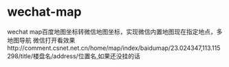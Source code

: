 # wechat-map
wechat map百度地图坐标转微信地图坐标，实现微信内置地图现在指定地点，多地图导航
微信打开看效果http://comment.csnet.net.cn/home/map/index/baidumap/23.024347,113.115298/title/楼盘名/address/位置名,如果还没挂的话
